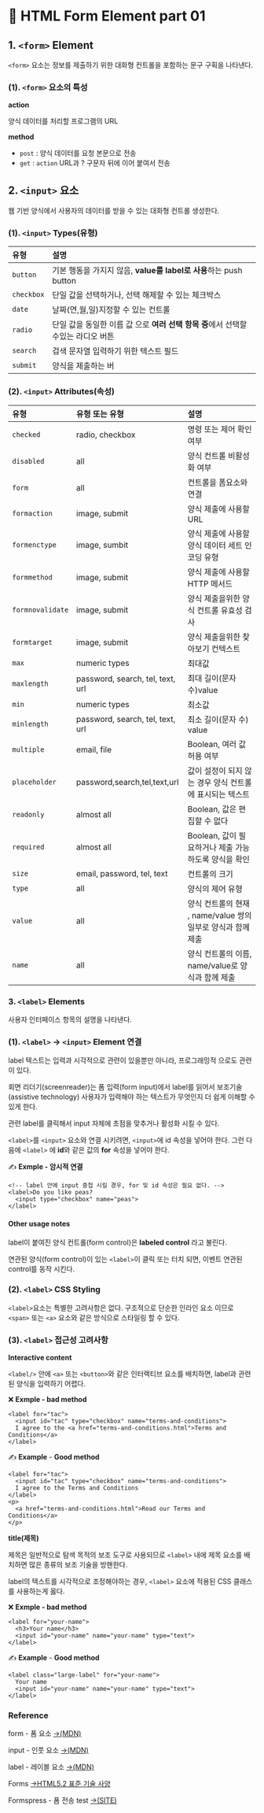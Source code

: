 # 📄 HTML Form Element part 01

## 1. `<form>` Element

`<form>` 요소는 정보를 제출하기 위한 대화형 컨트롤을 포함하는 문구 구획을 나타낸다.

### \(1\). `<form>` 요소의 특성

**action**

양식 데이터를 처리할 프로그램의 URL

**method**

* `post` : 양식 데이터를 요청 본문으로 전송 
* `get`  : `action` URL과 ? 구문자 뒤에 이어 붙여서 전송

## 2. `<input>` 요소

웹 기반 양식에서 사용자의 데이터를 받을 수 있는 대화형 컨트롤 생성한다.

### \(1\). `<input>` Types\(유형\)

| 유형 | 설명 |
| :--- | :--- |
| `button` | 기본 행동을 가지지 않음, **value를 label로 사용**하는 push button |
| `checkbox` | 단일 값을 선택하거나, 선택 해제할 수 있는 체크박스 |
| `date` | 날짜\(연,월,일\)지정할 수 있는 컨트롤 |
| `radio` | 단일 값을 동일한 이름 값 으로 **여러 선택 항목 중**에서 선택할 수있는 라디오 버튼 |
| `search` | 검색 문자열 입력하기 위한 텍스트 필드 |
| `submit` | 양식을 제출하는 버 |

### \(2\). `<input>`  Attributes\(속성\)

| 유형 | 유형 또는 유형 | 설명 |
| :--- | :--- | :--- |
| `checked` | radio, checkbox | 명령 또는 제어 확인 여부 |
| `disabled` | all | 양식 컨트롤 비활성화 여부 |
| `form` | all | 컨트롤을 폼요소와 연결 |
| `formaction` | image, submit | 양식 제출에 사용할 URL |
| `formenctype` | image, sumbit | 양식 제출에 사용할 양식 데이터 세트 인코딩 유형 |
| `formmethod` | image, submit | 양식 제출에 사용할 HTTP 메서드 |
| `formnovalidate` | image, submit | 양식 제출을위한 양식 컨트롤 유효성 검사 |
| `formtarget` | image, submit | 양식 제출을위한 찾아보기 컨텍스트 |
| `max` | numeric types | 최대값 |
| `maxlength` | password, search, tel, text, url | 최대 길이\(문자 수\)value |
| `min` | numeric types | 최소값 |
| `minlength` | password, search, tel, text, url | 최소 길이\(문자 수\) value |
| `multiple` | email, file | Boolean, 여러 값 허용 여부 |
| `placeholder` | password,search,tel,text,url | 값이 설정이 되지 않는 경우 양식 컨트롤에 표시되는 텍스트 |
| `readonly` | almost all | Boolean, 값은 편집할 수 없다 |
| `required` | almost all | Boolean, 값이 필요하거나 제출 가능하도록 양식을 확인 |
| `size` | email, password, tel, text | 컨트롤의 크기 |
| `type` | all | 양식의 제어 유형 |
| `value` | all | 양식 컨트롤의 현재 ,  name/value 쌍의 일부로 양식과 함께 제출 |
| `name` | all | 양식 컨트롤의 이름,  name/value로 양식과 함께 제출 |

### 3. `<label>` Elements

사용자 인터페이스 항목의 설명을 나타낸다.

### \(1\). `<label>` → `<input>` Element 연결

label 텍스트는 입력과 시각적으로 관련이 있을뿐만 아니라, 프로그래밍적 으로도 관련이 있다.

회면 리더기\(screenreader\)는 폼 입력\(form input\)에서 label를 읽어서 보조기술\(assistive technology\) 사용자가 입력해야 하는 텍스트가 무엇인지 더 쉽게 이해할 수 있게 한다.

관련 label를 클릭해서 input 자체에 초점을 맞추거나 활성화 시킬 수 있다.

`<label>`를 `<input>` 요소와 연결 시키려면, `<input>`에 id 속성을 넣어야 한다. 그런 다음에 `<label>` 에 **id**와 같은 값의 **for** 속성을 넣어야 한다.

✍ **Exmple - 암시적 연결**

```markup
<!-- label 안에 input 중첩 시킬 경우, for 및 id 속성은 필요 없다. -->
<label>Do you like peas?
  <input type="checkbox" name="peas">
</label>
```

#### Other usage notes

label이 붙여진 양식 컨트롤\(form control\)은 **labeled control** 라고 불린다.

연관된 양식\(form control\)이 있는 `<label>`이 클릭 또는 터치 되면, 이벤트 연관된 control를 동작 시킨다.

### \(2\). `<label>` CSS Styling

`<label>`요소는 특별한 고려사항은 없다. 구조적으로 단순한 인라인 요소 이므로 `<span>` 또는 `<a>` 요소와 같은 방식으로 스타일링 할 수 있다.

### \(3\). `<label>` 접근성 고려사항

**Interactive content** 

`<label/>` 안에 `<a>` 또는 `<button>`와 같은 인터랙티브 요소를 배치하면, label과 관련된 양식을 입력하기 어렵다.

❌ **Exmple - bad method**

```markup
<label for="tac">
  <input id="tac" type="checkbox" name="terms-and-conditions">
  I agree to the <a href="terms-and-conditions.html">Terms and Conditions</a>
</label>
```

✍ **Example** - **Good method**

```markup
<label for="tac">
  <input id="tac" type="checkbox" name="terms-and-conditions">
  I agree to the Terms and Conditions
</label>
<p>
  <a href="terms-and-conditions.html">Read our Terms and Conditions</a>
</p>
```

**title\(제목\)**

제목은 일반적으로 탐색 목적의 보조 도구로 사용되므로 `<label>` 내에 제목 요소를 배치하면 많은 종류의 보조 기술을 방핸한다.

label의 텍스트를 시각적으로 조정해야하는 경우,  `<label>` 요소에 적용된 CSS 클래스를 사용하는게 옳다.

❌ **Exmple - bad method**

```markup
<label for="your-name">
  <h3>Your name</h3>
  <input id="your-name" name="your-name" type="text">
</label>
```

✍ **Example** - **Good method**

```text
<label class="large-label" for="your-name">
  Your name
  <input id="your-name" name="your-name" type="text">
</label>
```

### Reference  <a id="reference"></a>

form - 폼 요소 [→\(MDN\)](https://developer.mozilla.org/ko/docs/Web/HTML/Element/form)

input - 인풋 요소 [→\(MDN\)](https://developer.mozilla.org/ko/docs/Web/HTML/Element/input)

label - 레이블 요소 [→\(MDN\)](https://developer.mozilla.org/ko/docs/Web/HTML/Element/label)

Forms [→HTML5.2 표준 기술 사양](https://html.spec.whatwg.org/multipage/forms.html#sec-forms)

Formspress - 폼 전송 test [→\(SITE\)](https://formspree.io/)

